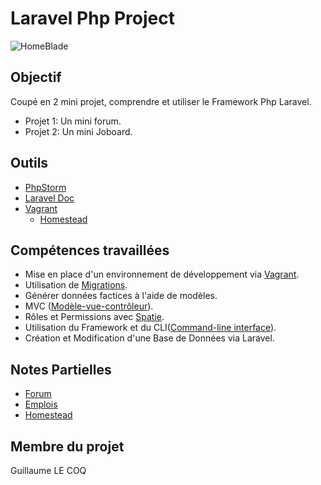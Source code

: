 # Laravel Php Project

![HomeBlade](https://binariks.com/wp-content/uploads/2018/05/laravel.jpg)

## Objectif

Coupé en 2 mini projet, comprendre et utiliser le Framework Php Laravel.

- Projet 1: Un mini forum.
- Projet 2: Un mini Joboard.

## Outils

- [PhpStorm](https://www.jetbrains.com/phpstorm/)
- [Laravel Doc](https://laravel.com/docs/5.8)
- [Vagrant](https://www.vagrantup.com/docs/installation/)
  - [Homestead](https://laravel.com/docs/5.8/homestead)

## Compétences travaillées

- Mise en place d'un environnement de développement via [Vagrant](https://www.vagrantup.com/docs/installation/).
- Utilisation de [Migrations](https://laravel.com/docs/5.8/migrations).
- Générer données factices à l'aide de modèles.
- MVC ([Modèle-vue-contrôleur](https://fr.wikipedia.org/wiki/Mod%C3%A8le-vue-contr%C3%B4leur)).
- Rôles et Permissions avec [Spatie](https://github.com/spatie/laravel-permission).
- Utilisation du Framework et du CLI([Command-line interface](https://fr.wikipedia.org/wiki/Interface_en_ligne_de_commande)).
- Création et Modification d'une Base de Données via Laravel.

## Notes Partielles

- [Forum](https://github.com/Ewillian/LaravelPhp/blob/master/Forum/resources/docs/1.0/New.md)
- [Emplois](https://github.com/Ewillian/LaravelPhp/blob/master/Forum/resources/docs/1.0/Emplois.md)
- [Homestead](https://github.com/Ewillian/LaravelPhp/blob/master/Forum/resources/docs/1.0/Homestead.md)

## Membre du projet

Guillaume LE COQ
